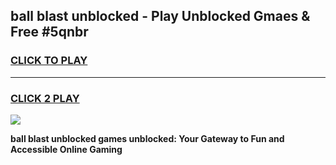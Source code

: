 
## ball blast unblocked - Play Unblocked Gmaes & Free #5qnbr
<h3>
<a href="https://news.freeplayer.one?title=ball_blast_unblocked&ref=24F">CLICK TO PLAY</a></h3>
<hr>

<h3>
<a href="https://news.freeplayer.one?title=ball_blast_unblocked&ref=24F">CLICK 2 PLAY</a>
  
</h3>

<a href="https://news.freeplayer.one?title=ball_blast_unblocked&ref=24F/"><img src="https://clearcache.store/games.png"></a>


**ball blast unblocked games unblocked: Your Gateway to Fun and Accessible Online Gaming**
